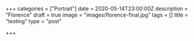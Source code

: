 +++
categories = ["Portrait"]
date = 2020-05-14T23:00:00Z
description = "Florence"
draft = true
image = "images/florence-final.jpg"
tags = []
title = "testing"
type = "post"

+++
